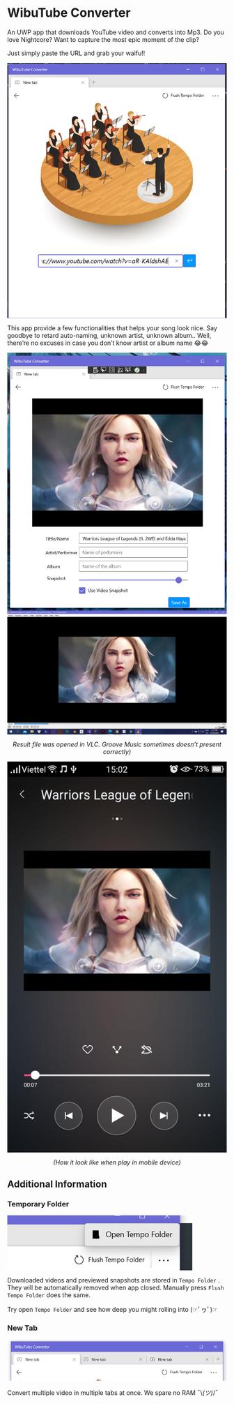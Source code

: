 # WibuTube Converter

An UWP app that downloads YouTube video and converts into Mp3. Do you love Nightcore? Want to capture the most epic moment of the clip?

Just simply paste the URL and grab your waifu!!

<img align="center" src="README.assets/image-20201018135201869.png">


This app provide a few functionalities that helps your song look nice. Say goodbye to retard auto-naming, unknown artist, unknown album.. Well, there’re no excuses in case you don’t know artist or album name 😂😂

<img align="center" src="README.assets/image-20201018144603410.png">

<img align="center" src="README.assets/image-20201018145531611.png">

<p align=center> <em>Result file was opened in VLC. Groove Music sometimes doesn’t present correctly)</em> </p>

<img align="center" src="README.assets/image-20201018150512526.png" alt="(How it look like when play in mobile device)">

<p align=center> <em> (How it look like when play in mobile device) </em> </p>

## Additional Information

### Temporary Folder

<img align="center" src="README.assets/image-20201018152919867.png">

Downloaded videos and previewed snapshots are stored in `Tempo Folder` . They will be automatically removed when app closed. Manually press `Flush Tempo Folder` does the same.

Try open `Tempo Folder` and see how deep you might rolling into (☞ﾟヮﾟ)☞

### New Tab

![image-20201018154044008](README.assets/image-20201018154044008.png)

Convert multiple video in multiple tabs at once. We spare no RAM  ¯\\_(ツ)_/¯

